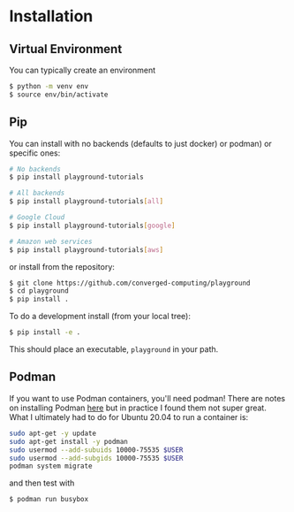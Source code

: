 # Installation

## Virtual Environment

You can typically create an environment

```bash
$ python -m venv env
$ source env/bin/activate
```

## Pip

You can install with no backends (defaults to just docker) or podman)
or specific ones:

```bash
# No backends
$ pip install playground-tutorials

# All backends
$ pip install playground-tutorials[all]

# Google Cloud
$ pip install playground-tutorials[google]

# Amazon web services
$ pip install playground-tutorials[aws]
```

or install from the repository:

```bash
$ git clone https://github.com/converged-computing/playground
$ cd playground
$ pip install .
```

To do a development install (from your local tree):

```bash
$ pip install -e .
```

This should place an executable, `playground` in your path.


## Podman

If you want to use Podman containers, you'll need podman!
There are notes on installing Podman [here](https://podman.io/getting-started/installation)
but in practice I found them not super great. What I ultimately had to do for Ubuntu 20.04 to run a container is:

```bash
sudo apt-get -y update
sudo apt-get install -y podman
sudo usermod --add-subuids 10000-75535 $USER
sudo usermod --add-subgids 10000-75535 $USER
podman system migrate
```

and then test with

```bash
$ podman run busybox
```
